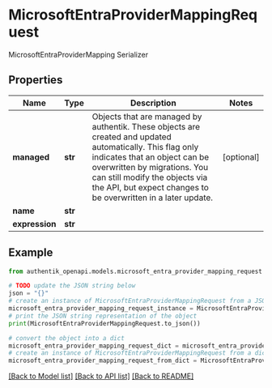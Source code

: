 # MicrosoftEntraProviderMappingRequest

MicrosoftEntraProviderMapping Serializer

## Properties

Name | Type | Description | Notes
------------ | ------------- | ------------- | -------------
**managed** | **str** | Objects that are managed by authentik. These objects are created and updated automatically. This flag only indicates that an object can be overwritten by migrations. You can still modify the objects via the API, but expect changes to be overwritten in a later update. | [optional] 
**name** | **str** |  | 
**expression** | **str** |  | 

## Example

```python
from authentik_openapi.models.microsoft_entra_provider_mapping_request import MicrosoftEntraProviderMappingRequest

# TODO update the JSON string below
json = "{}"
# create an instance of MicrosoftEntraProviderMappingRequest from a JSON string
microsoft_entra_provider_mapping_request_instance = MicrosoftEntraProviderMappingRequest.from_json(json)
# print the JSON string representation of the object
print(MicrosoftEntraProviderMappingRequest.to_json())

# convert the object into a dict
microsoft_entra_provider_mapping_request_dict = microsoft_entra_provider_mapping_request_instance.to_dict()
# create an instance of MicrosoftEntraProviderMappingRequest from a dict
microsoft_entra_provider_mapping_request_from_dict = MicrosoftEntraProviderMappingRequest.from_dict(microsoft_entra_provider_mapping_request_dict)
```
[[Back to Model list]](../README.md#documentation-for-models) [[Back to API list]](../README.md#documentation-for-api-endpoints) [[Back to README]](../README.md)


